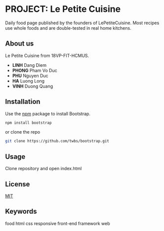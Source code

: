 # PROJECT: Le Petite Cuisine

Daily food page published by the founders of LePetiteCuisine. Most recipes use whole foods and are double-tested in real home kitchens.

## About us

Le Petite Cuisine from 18VP-FIT-HCMUS.

* **LINH** Dang Diem
* **PHONG** Pham Vo Duc
* **PHU** Nguyen Duc
* **HA** Luong Long
* **VINH** Duong Quang

## Installation

Use the [npm](https://www.npmjs.com/package/bootstrap) package to install Bootstrap.

```bash
npm install bootstrap
```
or clone the repo

```bash
git clone https://github.com/twbs/bootstrap.git
```

## Usage

Clone repository and open index.html

## License

[MIT](https://choosealicense.com/licenses/mit/)

## Keywords

food html css responsive front-end framework web
